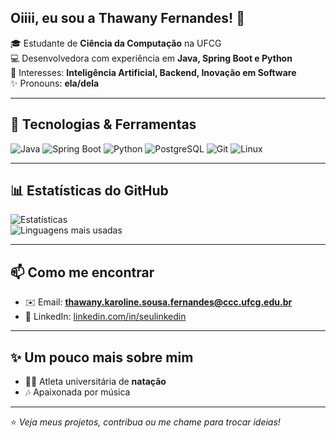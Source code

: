 ## Oiiii,  eu sou a Thawany Fernandes! 👋

🎓 Estudante de **Ciência da Computação** na UFCG  
💻 Desenvolvedora com experiência em **Java, Spring Boot e Python**  
🤖 Interesses: **Inteligência Artificial, Backend, Inovação em Software**  
✨ Pronouns: **ela/dela**

---

## 🚀 Tecnologias & Ferramentas

![Java](https://img.shields.io/badge/Java-ED8B00?style=for-the-badge&logo=java&logoColor=white)
![Spring Boot](https://img.shields.io/badge/Spring_Boot-6DB33F?style=for-the-badge&logo=springboot&logoColor=white)
![Python](https://img.shields.io/badge/Python-3776AB?style=for-the-badge&logo=python&logoColor=white)
![PostgreSQL](https://img.shields.io/badge/PostgreSQL-316192?style=for-the-badge&logo=postgresql&logoColor=white)
![Git](https://img.shields.io/badge/Git-F05032?style=for-the-badge&logo=git&logoColor=white)
![Linux](https://img.shields.io/badge/Linux-FCC624?style=for-the-badge&logo=linux&logoColor=black)

---

## 📊 Estatísticas do GitHub

![Estatísticas](https://github-readme-stats.vercel.app/api?username=Thawanyfernandes&show_icons=true&theme=radical)  
![Linguagens mais usadas](https://github-readme-stats.vercel.app/api/top-langs/?username=Thawanyfernandes&layout=compact&theme=radical)

---

## 📫 Como me encontrar

- ✉️ Email: **thawany.karoline.sousa.fernandes@ccc.ufcg.edu.br**  
- 💼 LinkedIn: [linkedin.com/in/seulinkedin](https://linkedin.com/in/seulinkedin)  

---

## ✨ Um pouco mais sobre mim
- 🏊‍♀️ Atleta universitária de **natação**  
- 🎶 Apaixonada por música 

---

⭐️ *Veja meus projetos, contribua ou me chame para trocar ideias!*
